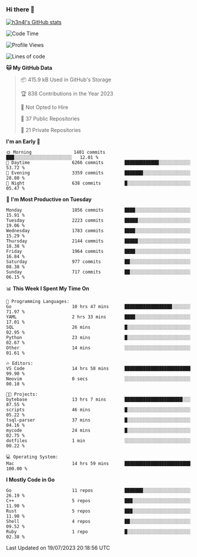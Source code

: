 ### Hi there 👋

[![h3n4l's GitHub stats](https://github-readme-stats.vercel.app/api?username=h3n4l&count_private=true&show_icons=true&theme=radical)](https://github.com/h3n4l/github-readme-stats)

<!--START_SECTION:waka-->
![Code Time](http://img.shields.io/badge/Code%20Time-1%2C420%20hrs%2045%20mins-blue)

![Profile Views](http://img.shields.io/badge/Profile%20Views-0-blue)

![Lines of code](https://img.shields.io/badge/From%20Hello%20World%20I%27ve%20Written-3.2%20million%20lines%20of%20code-blue)

**🐱 My GitHub Data** 

> 📦 415.9 kB Used in GitHub's Storage 
 > 
> 🏆 838 Contributions in the Year 2023
 > 
> 🚫 Not Opted to Hire
 > 
> 📜 37 Public Repositories 
 > 
> 🔑 21 Private Repositories 
 > 
**I'm an Early 🐤** 

```text
🌞 Morning                1401 commits        ███░░░░░░░░░░░░░░░░░░░░░░   12.01 % 
🌆 Daytime                6266 commits        █████████████░░░░░░░░░░░░   53.72 % 
🌃 Evening                3359 commits        ███████░░░░░░░░░░░░░░░░░░   28.80 % 
🌙 Night                  638 commits         █░░░░░░░░░░░░░░░░░░░░░░░░   05.47 % 
```
📅 **I'm Most Productive on Tuesday** 

```text
Monday                   1856 commits        ████░░░░░░░░░░░░░░░░░░░░░   15.91 % 
Tuesday                  2223 commits        █████░░░░░░░░░░░░░░░░░░░░   19.06 % 
Wednesday                1783 commits        ████░░░░░░░░░░░░░░░░░░░░░   15.29 % 
Thursday                 2144 commits        █████░░░░░░░░░░░░░░░░░░░░   18.38 % 
Friday                   1964 commits        ████░░░░░░░░░░░░░░░░░░░░░   16.84 % 
Saturday                 977 commits         ██░░░░░░░░░░░░░░░░░░░░░░░   08.38 % 
Sunday                   717 commits         ██░░░░░░░░░░░░░░░░░░░░░░░   06.15 % 
```


📊 **This Week I Spent My Time On** 

```text
💬 Programming Languages: 
Go                       10 hrs 47 mins      ██████████████████░░░░░░░   71.97 % 
YAML                     2 hrs 33 mins       ████░░░░░░░░░░░░░░░░░░░░░   17.01 % 
SQL                      26 mins             █░░░░░░░░░░░░░░░░░░░░░░░░   02.95 % 
Python                   23 mins             █░░░░░░░░░░░░░░░░░░░░░░░░   02.67 % 
Other                    14 mins             ░░░░░░░░░░░░░░░░░░░░░░░░░   01.61 % 

🔥 Editors: 
VS Code                  14 hrs 58 mins      █████████████████████████   99.90 % 
Neovim                   0 secs              ░░░░░░░░░░░░░░░░░░░░░░░░░   00.10 % 

🐱‍💻 Projects: 
bytebase                 13 hrs 7 mins       ██████████████████████░░░   87.55 % 
scripts                  46 mins             █░░░░░░░░░░░░░░░░░░░░░░░░   05.22 % 
tsql-parser              37 mins             █░░░░░░░░░░░░░░░░░░░░░░░░   04.16 % 
mycode                   24 mins             █░░░░░░░░░░░░░░░░░░░░░░░░   02.75 % 
dotfiles                 1 min               ░░░░░░░░░░░░░░░░░░░░░░░░░   00.22 % 

💻 Operating System: 
Mac                      14 hrs 59 mins      █████████████████████████   100.00 % 
```

**I Mostly Code in Go** 

```text
Go                       11 repos            ███████░░░░░░░░░░░░░░░░░░   26.19 % 
C++                      5 repos             ███░░░░░░░░░░░░░░░░░░░░░░   11.90 % 
Rust                     5 repos             ███░░░░░░░░░░░░░░░░░░░░░░   11.90 % 
Shell                    4 repos             ██░░░░░░░░░░░░░░░░░░░░░░░   09.52 % 
Ruby                     1 repo              █░░░░░░░░░░░░░░░░░░░░░░░░   02.38 % 
```




 Last Updated on 19/07/2023 20:18:56 UTC
<!--END_SECTION:waka-->

